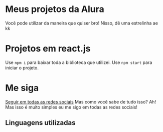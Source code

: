 # Meus projetos da Alura
Você pode utilizar da maneira que quiser bro!
Nisso, dê uma estrelinha ae kk

# Projetos em react.js
Use `npm i` para baixar toda a biblioteca que utilizei.
Use `npm start` para iniciar o projeto.

# Me siga
[Seguir em todas as redes sociais](https://jhordanlossehelin.vercel.app/seguir)
Mas como você sabe de tudo isso? Ah! Mas isso é muito simples eu me sigo em todas as redes sociais!

## Linguagens utilizadas

